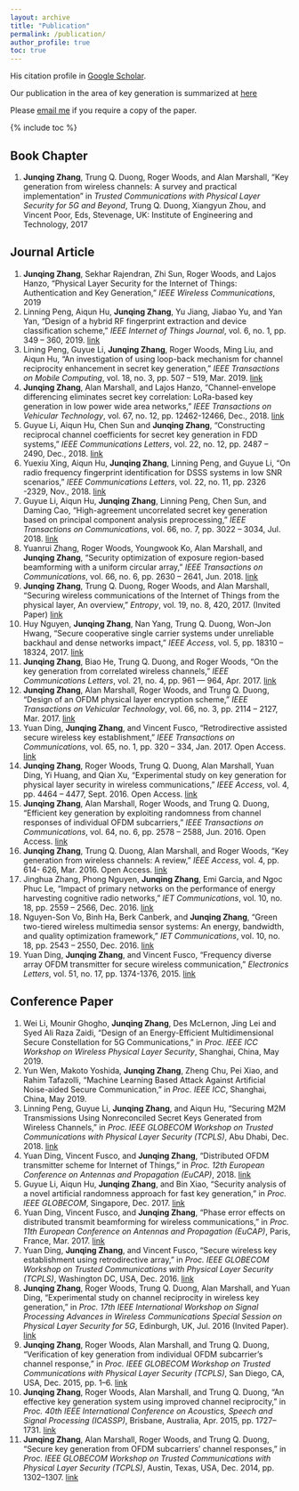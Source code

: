 ```yaml
---
layout: archive
title: "Publication"
permalink: /publication/
author_profile: true
toc: true
---
```

His citation profile in [Google Scholar](https://scholar.google.com/citations?user=MIPbyQ0AAAAJ&hl=en).

Our publication in the area of key generation is summarized at [here](https://junqing-zhang.github.io/posts/2019/04/blog-post-keygen_liv_pub/)

Please [email me](mailto:junqing.zhang@liverpool.ac.uk) if you require a copy of the paper.

{% include toc %}

## Book Chapter
1. **Junqing Zhang**, Trung Q. Duong, Roger Woods, and Alan Marshall, “Key generation from wireless channels: A survey and practical implementation” in _Trusted Communications with Physical Layer Security for 5G and Beyond_, Trung Q. Duong, Xiangyun Zhou, and Vincent Poor, Eds, Stevenage, UK: Institute of Engineering and Technology, 2017

## Journal Article
1. **Junqing Zhang**, Sekhar Rajendran, Zhi Sun, Roger Woods, and Lajos Hanzo, “Physical Layer Security for the Internet of Things: Authentication and Key Generation,” _IEEE Wireless Communications_, 2019
1. Linning Peng, Aiqun Hu, **Junqing Zhang**, Yu Jiang, Jiabao Yu, and Yan Yan, “Design of a hybrid RF fingerprint extraction and device classification scheme,” _IEEE Internet of Things Journal_, vol. 6, no. 1, pp. 349 – 360, 2019. [link](https://ieeexplore.ieee.org/document/8360937/)
1. Lining Peng, Guyue Li, **Junqing Zhang**, Roger Woods, Ming Liu, and Aiqun Hu, “An investigation of using loop-back mechanism for channel reciprocity enhancement in secret key generation,” _IEEE Transactions on Mobile Computing_, vol. 18, no. 3, pp. 507 – 519, Mar. 2019. [link](https://ieeexplore.ieee.org/abstract/document/8370120)
1. **Junqing Zhang**, Alan Marshall, and Lajos Hanzo, “Channel-envelope differencing eliminates secret key correlation: LoRa-based key generation in low power wide area networks,” _IEEE Transactions on Vehicular Technology_, vol. 67, no. 12, pp. 12462-12466, Dec., 2018. [link](https://ieeexplore.ieee.org/abstract/document/8519327/)
1. Guyue Li, Aiqun Hu, Chen Sun and **Junqing Zhang**, “Constructing reciprocal channel coefficients for secret key generation in FDD systems,”  _IEEE Communications Letters_,  vol. 22, no. 12, pp. 2487 – 2490, Dec., 2018. [link](https://ieeexplore.ieee.org/abstract/document/8490674)
1. Yuexiu Xing, Aiqun Hu, **Junqing Zhang**, Linning Peng, and Guyue Li, “On radio frequency fingerprint identification for DSSS systems in low SNR scenarios,”  _IEEE Communications Letters_, vol. 22, no. 11, pp. 2326 -2329, Nov., 2018. [link](https://ieeexplore.ieee.org/abstract/document/8469002)
1. Guyue Li, Aiqun Hu, **Junqing Zhang**, Linning Peng, Chen Sun, and Daming Cao, “High-agreement uncorrelated secret key generation based on principal component analysis preprocessing,” _IEEE Transactions on Communications_, vol. 66, no. 7, pp. 3022 – 3034, Jul. 2018. [link](https://ieeexplore.ieee.org/abstract/document/8314118)
1. Yuanrui Zhang, Roger Woods, Youngwook Ko, Alan Marshall, and **Junqing Zhang**, “Security optimization of exposure region-based beamforming with a uniform circular array,” _IEEE Transactions on Communications_, vol. 66, no. 6, pp. 2630 – 2641, Jun. 2018. [link](https://ieeexplore.ieee.org/abstract/document/8093669)
1. **Junqing Zhang**, Trung Q. Duong, Roger Woods, and Alan Marshall, “Securing wireless communications of the Internet of Things from the physical layer, An overview,” _Entropy_, vol. 19, no. 8, 420, 2017. (Invited Paper) [link](https://www.mdpi.com/1099-4300/19/8/420)
1. Huy Nguyen, **Junqing Zhang**, Nan Yang, Trung Q. Duong, Won-Jon Hwang, “Secure cooperative single carrier systems under unreliable backhaul and dense networks impact,” _IEEE Access_, vol. 5, pp. 18310 – 18324,  2017. [link](https://ieeexplore.ieee.org/abstract/document/7981320)
1. **Junqing Zhang**, Biao He, Trung Q. Duong, and Roger Woods, “On the key generation from correlated wireless channels,” _IEEE Communications Letters_,  vol. 21, no. 4, pp. 961 — 964, Apr. 2017. [link](https://ieeexplore.ieee.org/abstract/document/7809064)
1. **Junqing Zhang**, Alan Marshall, Roger Woods, and Trung Q. Duong, “Design of an OFDM physical layer encryption scheme,” _IEEE Transactions on Vehicular Technology_, vol. 66, no. 3, pp. 2114 – 2127, Mar. 2017. [link](https://ieeexplore.ieee.org/abstract/document/7475864)
1. Yuan Ding, **Junqing Zhang**, and Vincent Fusco, “Retrodirective assisted secure wireless key establishment,” _IEEE Transactions on Communications_, vol. 65, no. 1, pp. 320 – 334, Jan. 2017. Open Access. [link](https://ieeexplore.ieee.org/abstract/document/7588176)
1. **Junqing Zhang**, Roger Woods,  Trung Q. Duong, Alan Marshall, Yuan Ding, Yi Huang, and Qian Xu, “Experimental study on key generation for physical layer security in wireless communications,” _IEEE Access_, vol. 4, pp. 4464 – 4477, Sept. 2016. Open Access. [link](https://ieeexplore.ieee.org/abstract/document/7557048)
1. **Junqing Zhang**, Alan Marshall, Roger Woods, and Trung Q. Duong, “Efficient key generation by exploiting randomness from channel responses of individual OFDM subcarriers,” _IEEE Transactions on Communications_, vol. 64, no. 6, pp. 2578 – 2588, Jun. 2016. Open Access. [link](https://ieeexplore.ieee.org/abstract/document/7448884)
1. **Junqing Zhang**, Trung Q. Duong, Alan Marshall, and Roger Woods, “Key generation from wireless channels: A review,” _IEEE Access_, vol. 4, pp. 614- 626, Mar. 2016. Open Access. [link](https://ieeexplore.ieee.org/abstract/document/7393435)
1. Jinghua Zhang, Phong Nguyen, **Junqing Zhang**, Emi Garcia, and Ngoc Phuc Le, “Impact of primary networks on the performance of energy harvesting cognitive radio networks,” _IET Communications_, vol. 10, no. 18, pp. 2559 – 2566, Dec. 2016. [link](https://digital-library.theiet.org/content/journals/10.1049/iet-com.2016.0400)
1. Nguyen-Son Vo, Binh Ha, Berk Canberk, and **Junqing Zhang**, “Green two-tiered wireless multimedia sensor systems: An energy, bandwidth, and quality optimization framework,” _IET Communications_, vol. 10, no. 18, pp. 2543 – 2550, Dec. 2016. [link](https://digital-library.theiet.org/content/journals/10.1049/iet-com.2016.0406)
1. Yuan Ding, **Junqing Zhang**, and Vincent Fusco, “Frequency diverse array OFDM transmitter for secure wireless communication,” _Electronics Letters_, vol. 51, no. 17, pp. 1374-1376, 2015. [link](https://digital-library.theiet.org/content/journals/10.1049/el.2015.1491)

## Conference Paper
1. Wei Li, Mounir Ghogho, **Junqing Zhang**, Des McLernon, Jing Lei and Syed Ali Raza Zaidi, “Design of an Energy-Efficient Multidimensional Secure Constellation for 5G Communications,” in _Proc. IEEE ICC Workshop on Wireless Physical Layer Security_, Shanghai, China, May 2019.
1. Yun Wen, Makoto Yoshida, **Junqing Zhang**, Zheng Chu, Pei Xiao, and Rahim Tafazolli, “Machine Learning Based Attack Against Artificial Noise-aided Secure Communication,” in _Proc. IEEE ICC_, Shanghai, China, May 2019.
1. Linning Peng, Guyue Li, **Junqing Zhang**, and Aiqun Hu, “Securing M2M Transmissions Using Nonreconciled Secret Keys Generated from Wireless Channels,” in _Proc. IEEE GLOBECOM Workshop on Trusted Communications with Physical Layer Security (TCPLS)_, Abu Dhabi, Dec. 2018. [link](https://ieeexplore.ieee.org/abstract/document/8644401)
1. Yuan Ding, Vincent Fusco, and **Junqing Zhang**, “Distributed OFDM transmitter scheme for Internet of Things,” in _Proc. 12th European Conference on Antennas and Propagation (EuCAP)_, 2018. [link](https://digital-library.theiet.org/content/conferences/10.1049/cp.2018.0480)
1. Guyue Li, Aiqun Hu, **Junqing Zhang**, and Bin Xiao, “Security analysis of a novel artificial randomness approach for fast key generation,” in _Proc. IEEE GLOBECOM_, Singapore, Dec. 2017. [link](https://ieeexplore.ieee.org/abstract/document/8254029)
1. Yuan Ding, Vincent Fusco, and **Junqing Zhang**, “Phase error effects on distributed transmit beamforming for wireless communications,” in _Proc. 11th European Conference on Antennas and Propagation (EuCAP)_, Paris, France, Mar. 2017. [link](https://ieeexplore.ieee.org/abstract/document/7928116)
1. Yuan Ding, **Junqing Zhang**, and Vincent Fusco, “Secure wireless key establishment using retrodirective array,” in _Proc. IEEE GLOBECOM Workshop on Trusted Communications with Physical Layer Security (TCPLS)_, Washington DC, USA, Dec. 2016. [link](https://ieeexplore.ieee.org/abstract/document/7849041)
1. **Junqing Zhang**, Roger Woods, Trung Q. Duong, Alan Marshall, and Yuan Ding, “Experimental study on channel reciprocity in wireless key generation,” in _Proc. 17th IEEE International Workshop on Signal Processing Advances in Wireless Communications Special Session on Physical Layer Security for 5G_, Edinburgh, UK, Jul. 2016 (Invited Paper). [link](https://ieeexplore.ieee.org/abstract/document/7536825)
1. **Junqing Zhang**, Roger Woods, Alan Marshall, and Trung Q. Duong, “Verification of key generation from individual OFDM subcarrier’s channel response,” in _Proc. IEEE GLOBECOM Workshop on Trusted Communications with Physical Layer Security (TCPLS)_, San Diego, CA, USA, Dec. 2015, pp. 1–6. [link](https://ieeexplore.ieee.org/abstract/document/7414111)
1. **Junqing Zhang**, Roger Woods, Alan Marshall, and Trung Q. Duong, “An effective key generation system using improved channel reciprocity,” in _Proc. 40th IEEE International Conference on Acoustics, Speech and Signal Processing (ICASSP)_, Brisbane, Australia, Apr. 2015, pp. 1727–1731. [link](https://ieeexplore.ieee.org/abstract/document/7178266/)
1. **Junqing Zhang**, Alan Marshall, Roger Woods, and Trung Q. Duong, “Secure key generation from OFDM subcarriers’ channel responses,” in _Proc. IEEE GLOBECOM Workshop on Trusted Communications with Physical Layer Security (TCPLS)_, Austin, Texas, USA, Dec. 2014, pp. 1302–1307. [link](https://ieeexplore.ieee.org/abstract/document/7063613)
